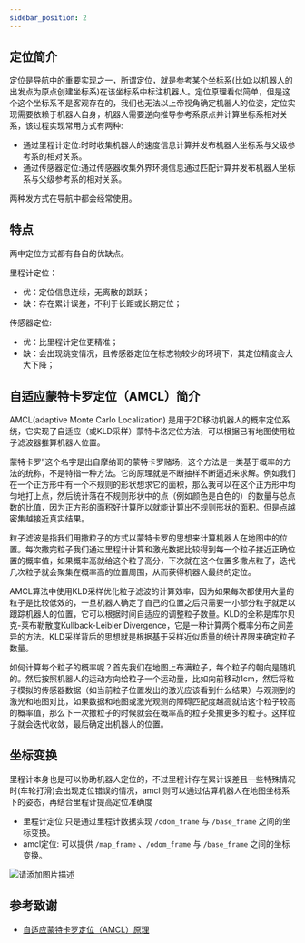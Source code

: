 ```yaml
---
sidebar_position: 2
---
```

## 定位简介

定位是导航中的重要实现之一，所谓定位，就是参考某个坐标系(比如:以机器人的出发点为原点创建坐标系)在该坐标系中标注机器人。定位原理看似简单，但是这个这个坐标系不是客观存在的，我们也无法以上帝视角确定机器人的位姿，定位实现需要依赖于机器人自身，机器人需要逆向推导参考系原点并计算坐标系相对关系，该过程实现常用方式有两种:

- 通过里程计定位:时时收集机器人的速度信息计算并发布机器人坐标系与父级参考系的相对关系。
- 通过传感器定位:通过传感器收集外界环境信息通过匹配计算并发布机器人坐标系与父级参考系的相对关系。

两种发方式在导航中都会经常使用。

## 特点

两中定位方式都有各自的优缺点。

里程计定位：

- 优：定位信息连续，无离散的跳跃；
- 缺：存在累计误差，不利于长距或长期定位；

传感器定位:

- 优：比里程计定位更精准；
- 缺：会出现跳变情况，且传感器定位在标志物较少的环境下，其定位精度会大大下降；

## 自适应蒙特卡罗定位（AMCL）简介

AMCL(adaptive Monte Carlo Localization) 是用于2D移动机器人的概率定位系统，它实现了自适应（或KLD采样）蒙特卡洛定位方法，可以根据已有地图使用粒子滤波器推算机器人位置。

蒙特卡罗”这个名字是出自摩纳哥的蒙特卡罗赌场，这个方法是一类基于概率的方法的统称，不是特指一种方法。它的原理就是不断抽样不断逼近来求解。例如我们在一个正方形中有一个不规则的形状想求它的面积，那么我可以在这个正方形中均匀地打上点，然后统计落在不规则形状中的点（例如颜色是白色的）的数量与总点数的比值，因为正方形的面积好计算所以就能计算出不规则形状的面积。但是点越密集越接近真实结果。

粒子滤波是指我们用撒粒子的方式以蒙特卡罗的思想来计算机器人在地图中的位置。每次撒完粒子我们通过里程计计算和激光数据比较得到每一个粒子接近正确位置的概率值，如果概率高就给这个粒子高分，下次就在这个位置多撒点粒子，迭代几次粒子就会聚集在概率高的位置周围，从而获得机器人最终的定位。

AMCL算法中使用KLD采样优化粒子滤波的计算效率，因为如果每次都使用大量的粒子是比较低效的，一旦机器人确定了自己的位置之后只需要一小部分粒子就足以跟踪机器人的位置，它可以根据时间自适应的调整粒子数量。KLD的全称是库尔贝克-莱布勒散度Kullback-Leibler Divergence，它是一种计算两个概率分布之间差异的方法。KLD采样背后的思想就是根据基于采样近似质量的统计界限来确定粒子数量。

如何计算每个粒子的概率呢？首先我们在地图上布满粒子，每个粒子的朝向是随机的。然后按照机器人的运动方向给粒子一个运动量，比如向前移动1cm，然后将粒子模拟的传感器数据（如当前粒子位置发出的激光应该看到什么结果）与观测到的激光和地图对比，如果数据和地图或激光观测的障碍匹配度越高就给这个粒子较高的概率值，那么下一次撒粒子的时候就会在概率高的粒子处撒更多的粒子。这样粒子就会迭代收敛，最后确定出机器人的位置。

## 坐标变换

里程计本身也是可以协助机器人定位的，不过里程计存在累计误差且一些特殊情况时(车轮打滑)会出现定位错误的情况，amcl 则可以通过估算机器人在地图坐标系下的姿态，再结合里程计提高定位准确度

- 里程计定位:只是通过里程计数据实现 `/odom_frame` 与 `/base_frame` 之间的坐标变换。
- amcl定位: 可以提供 `/map_frame` 、`/odom_frame` 与 `/base_frame` 之间的坐标变换。

![请添加图片描述](https://img-blog.csdnimg.cn/24e07f2b946344ab8b58abc460a53b4d.png)

## 参考致谢

- [自适应蒙特卡罗定位（AMCL）原理](https://kknews.cc/tech/43nlegx.html)
